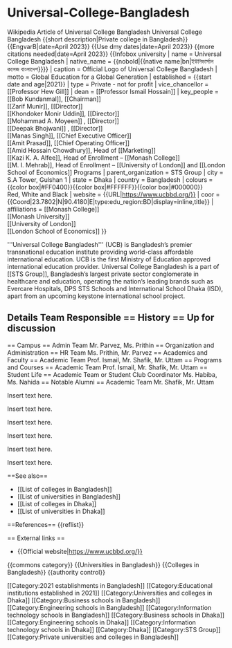 # Universal-College-Bangladesh
Wikipedia Article of Universal College Bangladesh
Universal College Bangladesh
{{short description|Private college in Bangladesh}}
{{EngvarB|date=April 2023}}
{{Use dmy dates|date=April 2023}}
{{more citations needed|date=April 2023}}
{{Infobox university
| name				        = Universal College Bangladesh
| native_name		      = {{nobold|{{native name|bn|ইউনিভার্সাল কলেজ বাংলাদেশ}}<!--end nobold:-->}}
| caption			        = Official Logo of Universal College Bangladesh
| motto				        = Global Education for a Global Generation
| established		      = {{start date and age|2021}}
| type				        = Private - not for profit
| vice_chancellor   	= [[Professor Hew Gill]]<ref name="Governance and Leadership"/>
| dean				        = [[Professor Ismail Hossain]]<ref name="Governance and Leadership"/>
| key_people		    	= [[Bob Kundanmal]], [[Chairman]]<br />[[Zarif Munir]], [[Director]]<br />[[Khondoker Monir Uddin]], [[Director]]<br />[[Mohammad A. Moyeen]] , [[Director]]<br />[[Deepak Bhojwani]] , [[Director]]<br />[[Manas Singh]], [[Chief Executive Officer]]<br />[[Amit Prasad]], [[Chief Operating Officer]]<br />[[Amid Hossain Chowdhury]], Head of [[Marketing]]<br />[[Kazi K. A. Alfee]], Head of Enrollment – [[Monash College]]<br />[[M. I. Mehrab]], Head of Enrollment – [[University of London]] and [[London School of Economics]] Programs
| parent_organization	= STS Group
| city				        = S.A Tower, Gulshan 1
| state 			        = Dhaka
| country 			      = Bangladesh
| colours  			      = {{color box|#FF0400}}{{color box|#FFFFFF}}{{color box|#000000}}<br /> 					Red, White and Black
| website			        = {{URL|https://www.ucbbd.org/}}
| coor 				        = {{Coord|23.7802|N|90.4180|E|type:edu_region:BD|display=inline,title}}
| affiliations			  = [[Monash College]]<br />[[Monash University]]<br />[[University of 					London]]<br />[[London School of Economics]]
}}

'''Universal College Bangladesh''' (UCB) is Bangladesh’s premier transnational education institute providing world-class affordable international education. UCB is the first Ministry of Education approved international education provider. Universal College Bangladesh is a part of [[STS Group]], Bangladesh’s largest private sector conglomerate in healthcare and education, operating the nation’s leading brands such as Evercare Hospitals, DPS STS Schools and International School Dhaka (ISD), apart from an upcoming keystone international school project.

Details
Team
Responsible
== History ==
Up for discussion
-
== Campus ==
Admin Team
Mr. Parvez, Ms. Prithin
== Organization and Administration ==
HR Team
Ms. Prithin, Mr. Parvez
== Academics and Faculty ==
Academic Team
Prof. Ismail, Mr. Shafik, Mr. Uttam
== Programs and Courses ==
Academic Team
Prof. Ismail, Mr. Shafik, Mr. Uttam
== Student Life ==
Academic Team or Student Club Coordinator
Ms. Habiba, Ms. Nahida
== Notable Alumni ==
Academic Team
Mr. Shafik, Mr. Uttam

Insert text here.

Insert text here.

Insert text here.

Insert text here.

Insert text here.

Insert text here.

==See also==
* [[List of colleges in Bangladesh]]
* [[List of universities in Bangladesh]]
* [[List of colleges in Dhaka]]
* [[List of universities in Dhaka]]

==References==
{{reflist}}

== External links ==
* {{Official website|https://www.ucbbd.org/}}

{{commons category}}
{{Universities in Bangladesh}}
{{Colleges in Bangladesh}}
{{authority control}}

[[Category:2021 establishments in Bangladesh]]
[[Category:Educational institutions established in 2021]]
[[Category:Universities and colleges in Dhaka]]
[[Category:Business schools in Bangladesh]]
[[Category:Engineering schools in Bangladesh]]
 [[Category:Information technology schools in Bangladesh]]
[[Category:Business schools in Dhaka]]
[[Category:Engineering schools in Dhaka]]
 [[Category:Information technology schools in Dhaka]]
[[Category:Dhaka]]
[[Category:STS Group]]
[[Category:Private universities and colleges in Bangladesh]]
